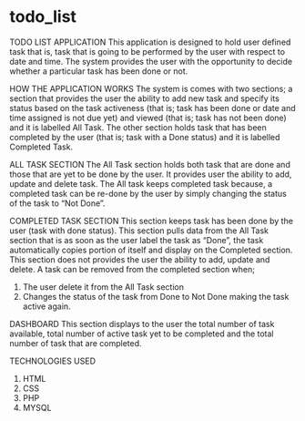# todo_list

TODO LIST APPLICATION
This application is designed to hold user defined task that is, task that is going to be performed by the user with respect to date and time. The system provides the user with the opportunity to decide whether a particular task has been done or not.

HOW THE APPLICATION WORKS
The system is comes with two sections; a section that provides the user the ability to add new task and specify its status based on the task activeness (that is; task has been done or date and time assigned is not due yet) and viewed (that is; task has not been done) and it is labelled All Task. The other section holds task that has been completed by the user (that is; task with a Done status) and it is labelled Completed Task.

ALL TASK SECTION
The All Task section holds both task that are done and those that are yet to be done by the user. It provides user the ability to add, update and delete task. The All task keeps completed task because, a completed task can be re-done by the user by simply changing the status of the task to “Not Done”.

COMPLETED TASK SECTION
This section keeps task has been done by the user (task with done status). This section pulls data from the All Task section that is as soon as the user label the task as “Done”, the task automatically copies portion of itself and display on the Completed section.
This section does not provides the user the ability to add, update and delete. A task can be removed from the completed section when;
1. The user delete it from the All Task section
2. Changes the status of the task from Done to Not Done making the task active again.

DASHBOARD
This section displays to the user the total number of task available, total number of active task yet to be completed and the total number of task that are completed.

TECHNOLOGIES USED
1. HTML
2. CSS
3. PHP
4. MYSQL


